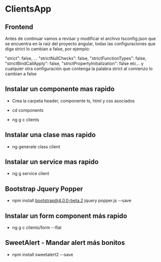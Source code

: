 # ClientsApp


## Frontend

Antes de continuar vamos a revisar y modificar el archivo tsconfig.json que se encuentra en la raíz del proyecto angular, todas las configuraciones que diga strict lo cambian a false, por ejemplo:

"strict": false,
...
"strictNullChecks": false,
"strictFunctionTypes": false,
"strictBindCallApply": false,
"strictPropertyInitialization": false 
etc... y cualquier otra configuración que contenga la palabra strict al comienzo lo cambian a false

## Instalar un componente mas rapido
- Crea la carpeta header, componente ts, html y css asociados

- cd components
- ng g c clients

## Instalar una clase mas rapido
- ng generate class client

## Instalar un service mas rapido
- ng g service client

## Bootstrap Jquery Popper
- npm install bootstrap@4.0.0-beta.2 jquery popper.js --save

## Instalar un form component más rapido
- ng g c clients/form --flat

## SweetAlert - Mandar alert más bonitos
- npm install sweetalert2 --save

